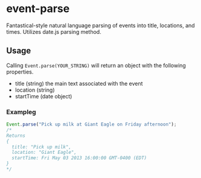 event-parse
===========

Fantastical-style natural language parsing of events into title, locations, and times. Utilizes date.js parsing method.

## Usage

Calling `Event.parse(YOUR_STRING)` will return an object with the following properties.
- title (string) the main text associated with the event
- location (string)
- startTime (date object)

### Exampleg
```javascript
Event.parse("Pick up milk at Giant Eagle on Friday afternoon");
/*
Returns 
{
  title: "Pick up milk", 
  location: "Giant Eagle", 
  startTime: Fri May 03 2013 16:00:00 GMT-0400 (EDT)
}
*/
```
